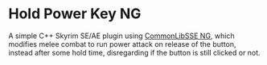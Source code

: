 # Hold Power Key NG

A simple C++ Skyrim SE/AE plugin using [CommonLibSSE NG](https://github.com/CharmedBaryon/CommonLibSSE-NG), which modifies melee combat to run power attack on release of the button, instead after some hold time, disregarding if the button is still clicked or not.

